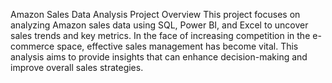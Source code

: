 Amazon Sales Data Analysis
Project Overview
This project focuses on analyzing Amazon sales data using SQL, Power BI, and Excel to uncover sales trends and key metrics. In the face of increasing competition in the e-commerce space, effective sales management has become vital. This analysis aims to provide insights that can enhance decision-making and improve overall sales strategies.

